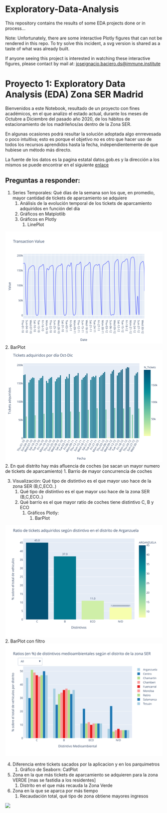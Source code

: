 # Exploratory-Data-Analysis
This repository contains the results of some EDA projects done or in process...

Note: Unfortunately, there are some interactive Plotly figures that can not be rendered in this repo. 
To try solve this incident, a svg version is shared as a taste of what was already built.

If anyone seeing this project is interested in watching these interactive figures, please contact by mail at:
joseignacio.baciero.ds@immune.institute

# Proyecto 1: Exploratory Data Analysis (EDA) Zona SER Madrid

Bienvenidos a este Notebook, resultado de un proyecto con fines académicos, en el que analizo el estado actual, durante los meses de Octubre a Diciembre del pasado año 2020, de los hábitos de estacionamiento de los madrileños/as dentro de la Zona SER.

En algunas ocasiones podrá resultar la solución adoptada algo enrrevesada o poco intuitiva; esto es porque el objetivo no es otro que hacer uso de todos los recursos aprendidos hasta la fecha, independientemente de que hubiese un método más directo.

La fuente de los datos es la pagina estatal datos.gob.es y la dirección a los mismos se puede encontrar en el siguiente [enlace](https://datos.gob.es/es/catalogo/l01280796-servicio-de-estacionamiento-regulado-ser-tiques-de-aparcamiento)

## Preguntas a responder:

1. Series Temporales: Qué días de la semana son los que, en promedio, mayor cantidad de tickets de aparcamiento se adquiere
    1. Análisis de la evolución temporal de los tickets de aparcamiento adquiridos en función del día
    2. Gráficos en Matplotlib
    3. Gráficos en Plotly
        1. LinePlot
<img src="./svg_figures/tsaplot.svg"> 
        2. BarPlot
<img src="./svg_figures/tsabarplot.svg">
2. En qué distrito hay más afluencia de coches (se sacan un mayor numero de tickets de aparcamiento)
   1. Barrio de mayor concurrencia de coches
    
3. Visualización: Qué tipo de distintivo es el que mayor uso hace de la zona SER (B,C,ECO..)
   1. Qué tipo de distintivo es el que mayor uso hace de la zona SER (B,C,ECO..)
   2. Qué barrio es el que mayor ratio de coches tiene distintivo C, B y ECO
       1. Gráficos Plotly:
           1. BarPlot 
<img src="./svg_figures/Arganzbarplot.svg">
           2. BarPlot con filtro
<img src="./svg_figures/distbarplot.svg">

4. Diferencia entre tickets sacados por la aplicacion y en los parquimetros
    1. Gráfico de Seaborn: CatPlot
5. Zona en la que más tickets de aparcamiento se adquieren para la zona VERDE [mas se fastidia a los residentes]
    1. Distrito en el que más recauda la Zona Verde
6. Zona en la que se aparca por más tiempo
    1. Recaudación total, qué tipo de zona obtiene mayores ingresos
    
    
    
<img src="./barPlotDropDown.svg">
